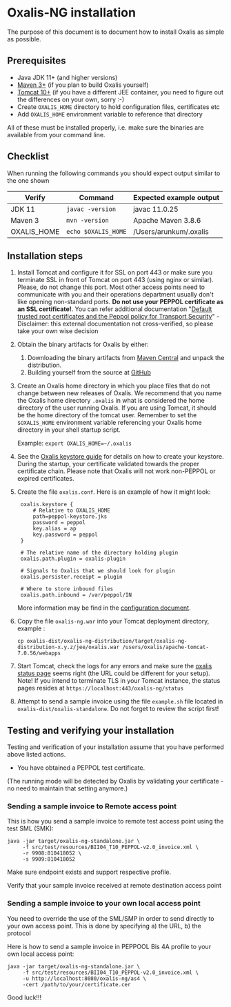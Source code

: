 # Oxalis-NG installation

The purpose of this document is to document how to install Oxalis as simple as possible.

## Prerequisites

* Java JDK 11+ (and higher versions)
* [Maven 3+](http://maven.apache.org/download.cgi) (if you plan to build Oxalis yourself)
* [Tomcat 10+](https://tomcat.apache.org/download-10.cgi) (if you have a different JEE container, you need to figure out the differences on your own, sorry :-)
* Create `OXALIS_HOME` directory to hold configuration files, certificates etc
* Add `OXALIS_HOME` environment variable to reference that directory

All of these must be installed properly, i.e. make sure the binaries are available from your command line.


## Checklist
When running the following commands you should expect output similar to the one shown

| Verify | Command | Expected example output |
| ------ | ------- | --------------- |
| JDK 11 | `javac -version` | javac 11.0.25 |
| Maven 3 | `mvn -version` | Apache Maven 3.8.6  |
| OXALIS_HOME | `echo $OXALIS_HOME` | /Users/arunkum/.oxalis |


## Installation steps

1. Install Tomcat and configure it for SSL on port 443 or make sure you terminate SSL in front of Tomcat on port 443 (using nginx or similar). Please, do not change this port. Most other access points need to communicate with you and their operations department usually don't like opening non-standard ports. **Do not use your PEPPOL certificate as an SSL certificate!**. You can refer additional documentation "[Default trusted root certificates and the Peppol policy for Transport Security](https://ionite.net/newsblog/2020-06-29_peppol_tls_certificates/)" - Disclaimer: this external documentation not cross-verified, so please take your own wise decision

2. Obtain the binary artifacts for Oxalis by either:
   1. Downloading the binary artifacts from [Maven Central](https://search.maven.org/#search%7Cga%7C1%7Coxalis) and unpack the distribution.
   1. Building yourself from the source at [GitHub](https://github.com/OxalisCommunity/oxalis)

3. Create an Oxalis home directory in which you place files that do not change between new releases of Oxalis.
   We recommend that you name the Oxalis home directory `.oxalis` in what is considered the home directory of the user running Oxalis. If you
   are using Tomcat, it should be the home directory of the tomcat user.
   Remember to set the `$OXALIS_HOME` environment variable referencing your Oxalis home directory in your shell startup
   script.

   Example:
       ```
       export OXALIS_HOME=~/.oxalis
       ```

4. See the [Oxalis keystore guide](/doc/keystore.adoc) for details on how to create your keystore. During the startup, your certificate validated towards the proper certificate chain. Please note that Oxalis will not work non-PEPPOL or expired certificates.

5. Create the file `oxalis.conf`. Here is an example of how it might look:

   ```
    oxalis.keystore {
        # Relative to OXALIS_HOME
        path=peppol-keystore.jks
        password = peppol
        key.alias = ap
        key.password = peppol
    }

    # The relative name of the directory holding plugin
    oxalis.path.plugin = oxalis-plugin

    # Signals to Oxalis that we should look for plugin
    oxalis.persister.receipt = plugin

    # Where to store inbound files
    oxalis.path.inbound = /var/peppol/IN
   ```

   More information may be find in the [configuration document](../doc/configuration.adoc).

6. Copy the file `oxalis-ng.war` into your Tomcat deployment directory, example :

   ```
   cp oxalis-dist/oxalis-ng-distribution/target/oxalis-ng-distribution-x.y.z/jee/oxalis.war /users/oxalis/apache-tomcat-7.0.56/webapps
   ```

7. Start Tomcat, check the logs for any errors and make sure the [oxalis status page](http://localhost/oxalis-ng/status) seems right (the URL could be different for your setup).
   Note! If you intend to terminate TLS in your Tomcat instance, the status pages resides at `https://localhost:443/oxalis-ng/status`

8. Attempt to send a sample invoice using the file `example.sh` file located in `oxalis-dist/oxalis-standalone`.
   Do not forget to review the script first!


## Testing and verifying your installation  

Testing and verification of your installation assume that you have performed above listed actions. 

* You have obtained a PEPPOL test certificate.

(The running mode will be detected by Oxalis by validating your certificate - no need to maintain that setting anymore.)


### Sending a sample invoice to Remote access point

This is how you send a sample invoice to remote test access point using the test SML (SMK):
```
java -jar target/oxalis-ng-standalone.jar \
     -f src/test/resources/BII04_T10_PEPPOL-v2.0_invoice.xml \
     -r 9908:810418052 \
     -s 9909:810418052
```
Make sure endpoint exists and support respective profile. 

Verify that your sample invoice received at remote destination access point 


### Sending a sample invoice to your own local access point

You need to override the use of the SML/SMP in order to send directly to your own access point.
This is done by specifying a) the URL, b) the protocol 

Here is how to send a sample invoice in PEPPOOL Bis 4A profile to your own local access point:

````
java -jar target/oxalis-ng-standalone.jar \
     -f src/test/resources/BII04_T10_PEPPOL-v2.0_invoice.xml \
     -u http://localhost:8080/oxalis-ng/as4 \
     -cert /path/to/your/certificate.cer
````




Good luck!!!

